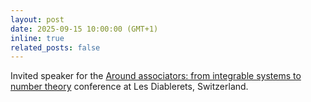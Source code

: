 ```yaml
---
layout: post
date: 2025-09-15 10:00:00 (GMT+1)
inline: true
related_posts: false
---
```


Invited speaker for the [Around associators: from integrable systems to number theory](https://indico.global/event/13900) conference at Les Diablerets, Switzerland.
